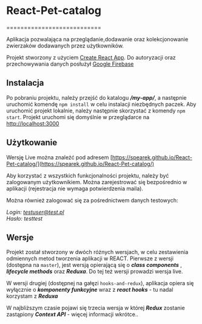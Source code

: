 # React-Pet-catalog
===========================

Aplikacja pozwalająca na przeglądanie,dodawanie oraz kolekcjonowanie zwierzaków dodawanych przez użytkowników.

Projekt stworzony z użyciem [Create React App](https://github.com/facebook/create-react-app).
Do autoryzacji oraz przechowywania danych posłużył [Google Firebase](https://firebase.google.com/)

## Instalacja

Po pobraniu projektu, należy przejść do katalogu ***/my-app/***, a następnie uruchomić komendę `npm install` w celu instalacji niezbędnych paczek.
Aby uruchomić projekt lokalnie, należy następnie skorzystać z komendy `npm start`.
Projekt uruchomi się domyślnie w przeglądarce na [http://localhost:3000](http://localhost:3000)

## Użytkowanie

Wersję Live można znaleźć pod adresem [https://spearek.github.io/React-Pet-catalog/](https://spearek.github.io/React-Pet-catalog/)

Aby korzystać z wszystkich funkcjonalności projektu, należy być zalogowanym użytkownikiem.
Można zarejestrować się bezpośrednio w aplikacji (rejestracja nie wymaga potwierdzenia maila).

Można również zalogować się za pośrednictwem danych testowych:

*Login: testuser@test.pl*<br/>
*Hasło: testtest*

## Wersje

Projekt został stworzony w dwóch różnych wersjach, w celu zestawienia odmiennych metod tworzenia aplikacji w REACT.
Pierwsze z wersji (dostępna na `master`), jest wersją opierającą się o ***class components*** , ***lifecycle methods*** oraz ***Reduxa***.
Do tej też wersji prowadzi wersja live.

W wersji drugiej (dostępnej na gałęzi `hooks-and-redux`), aplikacja opiera się wyłącznie o ***komponenty funkcyjne*** wraz z ***react hooks*** - tu nadal korzystam z  ***Reduxa***

W najbliższym czasie pojawi się trzecia wersja w której ***Redux*** zostanie zastąpiony ***Context API*** - więcej informacji wkrótce..